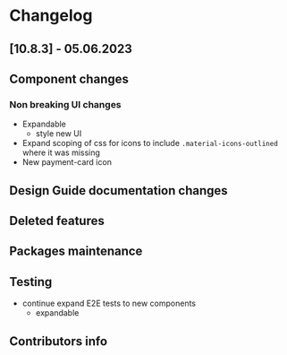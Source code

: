 # Changelog

## [10.8.3] - 05.06.2023

## Component changes

### Non breaking UI changes

- Expandable
  - style new UI
- Expand scoping of css for icons to include `.material-icons-outlined` where it was missing
- New payment-card icon

## Design Guide documentation changes

## Deleted features

## Packages maintenance

## Testing

- continue expand E2E tests to new components
  - expandable

## Contributors info
